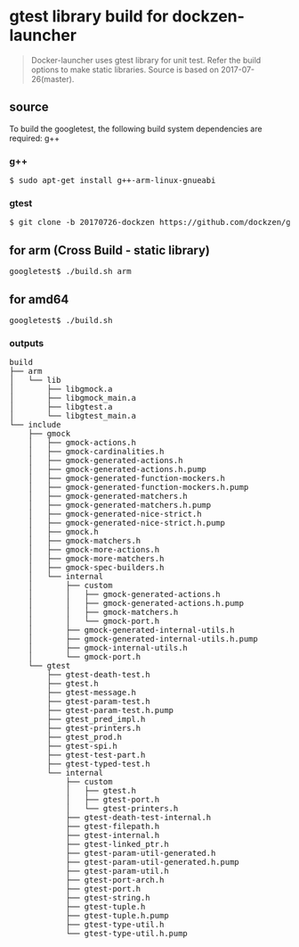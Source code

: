 
# gtest library build for dockzen-launcher
> Docker-launcher uses gtest library for unit test.
> Refer the build options to make static libraries.
> Source is based on 2017-07-26(master).



## source
To build the googletest, the following build system dependencies are required:
  g++
### g++ 
<pre>
$ sudo apt-get install g++-arm-linux-gnueabi
</pre>

### gtest
<pre>
$ git clone -b 20170726-dockzen https://github.com/dockzen/googletest.git
</pre>  
## for arm (Cross Build - static library)
<pre>
googletest$ ./build.sh arm
</pre>
## for amd64
<pre>
googletest$ ./build.sh
</pre>

### outputs
<pre>
build
├── arm
│   └── lib
│       ├── libgmock.a
│       ├── libgmock_main.a
│       ├── libgtest.a
│       └── libgtest_main.a
└── include
    ├── gmock
    │   ├── gmock-actions.h
    │   ├── gmock-cardinalities.h
    │   ├── gmock-generated-actions.h
    │   ├── gmock-generated-actions.h.pump
    │   ├── gmock-generated-function-mockers.h
    │   ├── gmock-generated-function-mockers.h.pump
    │   ├── gmock-generated-matchers.h
    │   ├── gmock-generated-matchers.h.pump
    │   ├── gmock-generated-nice-strict.h
    │   ├── gmock-generated-nice-strict.h.pump
    │   ├── gmock.h
    │   ├── gmock-matchers.h
    │   ├── gmock-more-actions.h
    │   ├── gmock-more-matchers.h
    │   ├── gmock-spec-builders.h
    │   └── internal
    │       ├── custom
    │       │   ├── gmock-generated-actions.h
    │       │   ├── gmock-generated-actions.h.pump
    │       │   ├── gmock-matchers.h
    │       │   └── gmock-port.h
    │       ├── gmock-generated-internal-utils.h
    │       ├── gmock-generated-internal-utils.h.pump
    │       ├── gmock-internal-utils.h
    │       └── gmock-port.h
    └── gtest
        ├── gtest-death-test.h
        ├── gtest.h
        ├── gtest-message.h
        ├── gtest-param-test.h
        ├── gtest-param-test.h.pump
        ├── gtest_pred_impl.h
        ├── gtest-printers.h
        ├── gtest_prod.h
        ├── gtest-spi.h
        ├── gtest-test-part.h
        ├── gtest-typed-test.h
        └── internal
            ├── custom
            │   ├── gtest.h
            │   ├── gtest-port.h
            │   └── gtest-printers.h
            ├── gtest-death-test-internal.h
            ├── gtest-filepath.h
            ├── gtest-internal.h
            ├── gtest-linked_ptr.h
            ├── gtest-param-util-generated.h
            ├── gtest-param-util-generated.h.pump
            ├── gtest-param-util.h
            ├── gtest-port-arch.h
            ├── gtest-port.h
            ├── gtest-string.h
            ├── gtest-tuple.h
            ├── gtest-tuple.h.pump
            ├── gtest-type-util.h
            └── gtest-type-util.h.pump


</pre>
